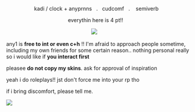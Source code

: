 ︎ ︎︎ ︎︎ ︎︎ ︎︎ ︎︎ ︎︎ ︎︎ ︎︎ ︎︎ ︎︎ ︎︎ ︎︎ ︎︎ ︎︎︎ ︎︎ ︎︎︎  ︎︎ ︎︎ ︎︎kadi / clock ︎︎+ anyprnns ︎︎ ︎︎ ︎︎. ︎︎ ︎︎ ︎︎cudcomf ︎︎ ︎︎ ︎︎. ︎︎ ︎︎ ︎︎ ︎︎semiverb

︎ ︎︎ ︎︎ ︎︎ ︎︎ ︎︎ ︎︎ ︎︎ ︎︎ ︎︎ ︎︎ ︎︎ ︎︎ ︎︎ ︎︎ ︎︎ ︎︎ ︎︎ ︎︎ ︎︎ ︎︎ ︎︎︎ ︎︎ ︎︎ ︎︎︎ ︎︎ ︎︎︎  ︎︎ ︎︎ ︎︎ ︎︎ ︎︎ ︎︎ ︎︎︎ ︎︎ ︎︎ ︎︎ ︎︎︎  ︎︎ ︎︎ ︎︎ ︎︎ everythin here is 4 pt!!
︎ ︎︎

︎︎ ︎︎ ︎︎ ︎︎ ︎︎ ︎︎ ︎︎ ︎︎︎ ︎︎ ︎︎ ︎︎ ︎︎ ︎︎ ︎︎ ︎︎ ︎︎ ︎︎ ︎︎ ︎︎ ︎︎ ︎︎ ︎︎ ︎︎ ︎︎ ︎︎ ︎︎ ︎︎︎ ︎︎ ︎︎ ︎︎ ︎︎ ︎︎︎ ︎︎ ︎︎ ︎︎ ︎︎ ︎︎ ︎︎ ︎︎ ︎︎ ︎︎ ︎︎ ︎︎ ︎︎ ︎︎ ︎︎ ︎︎︎ ︎︎ ︎︎ ︎︎ ︎︎ ︎︎︎ ︎︎ ︎︎ ︎︎ ︎︎ ︎︎ ︎︎ ︎︎![](https://64.media.tumblr.com/d6fae7e47f6e85f9a1623d6219d19c97/a53559b838a1040c-0c/s75x75_c1/059af368330f60747e29d9a4f68c0300484140a8.gifv)

any1 is **free to int or even c+h** !! I'm afraid to approach people sometime, including my own friends for some certain reason.. nothing personal really so i would like if **you interact first**

pleasee **do not copy my skins**. ask for approval of inspiration 

yeah i do roleplays!! jst don't force me into your rp tho

if i bring discomfort, please tell me.


![](https://i.pinimg.com/736x/d6/38/ff/d638fff4c7c2593fd2522257a3fdeb0a.jpg)
